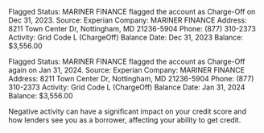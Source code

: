 Flagged Status: MARINER FINANCE flagged the account as Charge-Off on Dec 31, 2023.
Source: Experian
Company: MARINER FINANCE
Address: 8211 Town Center Dr, Nottingham, MD 21236-5904
Phone: (877) 310-2373
Activity: Grid Code L (ChargeOff)
Balance Date: Dec 31, 2023
Balance: $3,556.00

Flagged Status: MARINER FINANCE flagged the account as Charge-Off again on Jan 31, 2024.
Source: Experian
Company: MARINER FINANCE
Address: 8211 Town Center Dr, Nottingham, MD 21236-5904
Phone: (877) 310-2373
Activity: Grid Code L (ChargeOff)
Balance Date: Jan 31, 2024
Balance: $3,556.00

Negative activity can have a significant impact on your credit score and how lenders see you as a borrower, affecting your ability to get credit.

